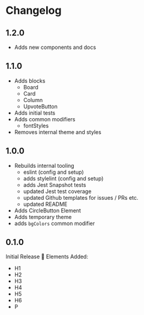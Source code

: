 # Changelog

## 1.2.0
* Adds new components and docs

## 1.1.0
* Adds blocks
  * Board
  * Card
  * Column
  * UpvoteButton
* Adds initial tests
* Adds common modifiers
  * fontStyles
* Removes internal theme and styles

## 1.0.0
* Rebuilds internal tooling
  * eslint (config and setup)
  * adds stylelint (config and setup)
  * adds Jest Snapshot tests
  * updated Jest test coverage
  * updated Github templates for issues / PRs etc.
  * updated README
* Adds CircleButton Element
* Adds temporary theme
* adds `bgColors` common modifier

## 0.1.0
Initial Release 🎉
Elements Added:
* H1
* H2
* H3
* H4
* H5
* H6
* P
